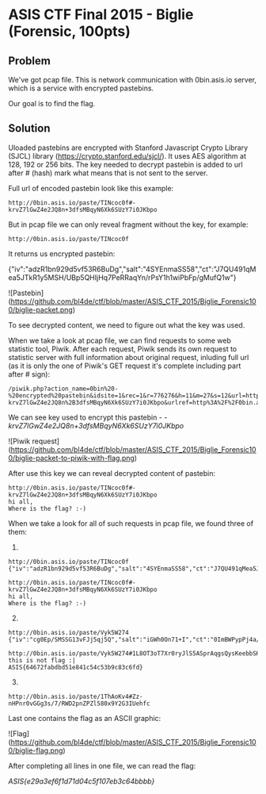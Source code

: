 # ASIS CTF Final 2015 - Biglie (Forensic, 100pts)

## Problem

We've got pcap file. This is network communication with 0bin.asis.io server, which is a service with encrypted pastebins.

Our goal is to find the flag.

## Solution

Uloaded pastebins are encrypted with Stanford Javascript Crypto Library (SJCL) library (https://crypto.stanford.edu/sjcl/).
It uses AES algorithm at 128, 192 or 256 bits. The key needed to decrypt pastebin is added to url after # (hash) mark what means that is not sent to the server.

Full url of encoded pastebin look like this example:
```
http://0bin.asis.io/paste/TINcoc0f#-krvZ7lGwZ4e2JQ8n+3dfsMBqyN6Xk6SUzY7i0JKbpo
```

But in pcap file we can only reveal fragment without the key, for example:

```
http://0bin.asis.io/paste/TINcoc0f
```

It returns us encrypted pastebin:

{"iv":"adzR1bn929d5vf53R6BuDg","salt":"4SYEnmaSS58","ct":"J7QU491qMea5JTkR1y5MSH/UBp5QHIjHq7PeRRaqYn/rPsY1h1wiPbFp/gMufQ1w"}

![Pastebin]
(https://github.com/bl4de/ctf/blob/master/ASIS_CTF_2015/Biglie_Forensic100/biglie-packet.png)

To see decrypted content, we need to figure out what the key was used.

When we take a look at pcap file, we can find requests to some web statistic tool, Piwik. After each request, Piwik sends its own request to statistic server with full information about original request, inluding full url (as it is only the one of Piwik's GET request it's complete including part after # sign):

```
/piwik.php?action_name=0bin%20-%20encrypted%20pastebin&idsite=1&rec=1&r=776276&h=11&m=27&s=12&url=http%3A%2F%2F0bin.asis.io%2Fpaste%2FTINcoc0f%23-krvZ7lGwZ4e2JQ8n%2B3dfsMBqyN6Xk6SUzY7i0JKbpo&urlref=http%3A%2F%2F0bin.asis.io%2F&_id=dd17974841486b63&_idts=1443081356&_idvc=1&_idn=0&_refts=0&_viewts=1443081356&send_image=0&pdf=1&qt=0&realp=0&wma=0&dir=0&fla=1&java=1&gears=0&ag=0&cookie=1&res=1440x900&gt_ms=108
```

We can see key used to encrypt this pastebin - *-krvZ7lGwZ4e2JQ8n+3dfsMBqyN6Xk6SUzY7i0JKbpo*

![Piwik request]
(https://github.com/bl4de/ctf/blob/master/ASIS_CTF_2015/Biglie_Forensic100/biglie-packet-to-piwik-with-flag.png)

After use this key we can reveal decrypted content of pastebin:

``` 
http://0bin.asis.io/paste/TINcoc0f#-krvZ7lGwZ4e2JQ8n+3dfsMBqyN6Xk6SUzY7i0JKbpo
hi all,
Where is the flag? :-)
```


When we take a look for all of such requests in pcap file, we found three of them:


1.
```
http://0bin.asis.io/paste/TINcoc0f
{"iv":"adzR1bn929d5vf53R6BuDg","salt":"4SYEnmaSS58","ct":"J7QU491qMea5JTkR1y5MSH/UBp5QHIjHq7PeRRaqYn/rPsY1h1wiPbFp/gMufQ1w"}

http://0bin.asis.io/paste/TINcoc0f#-krvZ7lGwZ4e2JQ8n+3dfsMBqyN6Xk6SUzY7i0JKbpo
hi all,
Where is the flag? :-)
```

2.
```
http://0bin.asis.io/paste/Vyk5W274
{"iv":"cg0Ep/SMSSG13vFJj5qj5Q","salt":"iGWh0On71+I","ct":"0ImBWPypPj4a/dzTJaN36zVlCkNF8GDvEME1QoKncwqGpa0KPAc8m7CkAs7Z3+FhyW/eqbw4xNG4WJ+VOTWVnGA6sXFfjmRA4VdwgZritXNATi1CLueSuw"}

http://0bin.asis.io/paste/Vyk5W274#1L8OT3oT7Xr0ryJlS5ASprAqgsQysKeebbSK90gGyQo
this is not flag :|
ASIS{64672fabdbd51e841c54c53b9c83c6fd}
```

3.
```
http://0bin.asis.io/paste/1ThAoKv4#Zz-nHPnr0vGGg3s/7/RWD2pnZPZl580x9Y2G3IUehfc

```

Last one contains the flag as an ASCII graphic:

![Flag]
(https://github.com/bl4de/ctf/blob/master/ASIS_CTF_2015/Biglie_Forensic100/biglie-flag.png)

After completing all lines in one file, we can read the flag:

*ASIS{e29a3ef6f1d71d04c5f107eb3c64bbbb}*
